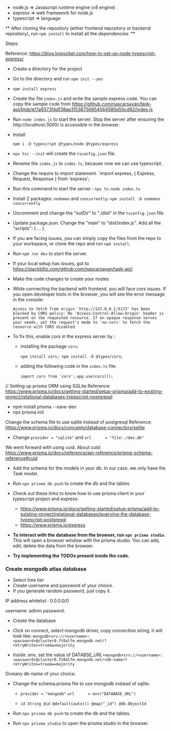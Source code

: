 - node.js => Javascript runtime engine (v8 engine)
- express => web framework for node.js
- typescript => language

** After cloning the repository (either frontend repository or backend repository), run `npm install` to install all the dependencies. **

Steps:

Reference: https://blog.logrocket.com/how-to-set-up-node-typescript-express/

- Create a directory for the project
- Go to the directory and run `npm init --yes`
- `npm install express`
- Create the file `index.js` and write the sample express code.
You can copy the sample code from https://github.com/nascarsayan/task-api/blob/e17a9373f4df38ae3f538756854564580d55cd92/index.js
- Run `node index.js` to start the server. Stop the server after ensuring the http://localhost:3000/ is accessible in the browser.
- Install

    `npm i -D typescript @types/node @types/express`
- `npx tsc --init` will create the `tsconfig.json` file.
- Rename the `index.js` to `index.ts`, because now we can use typescript.
- Change the require to import statement.
   `import express, { Express, Request, Response } from 'express';
- Run this command to start the server : `npx ts-node index.ts`
- Install 2 packages: `nodemon` and `concurrently`:
    `npm install -D nodemon concurrently`
- Uncomment and change the "outDir" to "./dist" in the `tsconfig.json` file.

- Update package.json.
    Change the "main" to "dist/index.js".
    Add all the "scripts": { ... }.
- If you are facing issues, you can simply copy the files from the repo to your workspace, or clone the repo and run `npm install`.
- Run `npm run dev` to start the server.
- If your local setup has issues, got to https://stackblitz.com/github.com/nascarsayan/task-api/
- Make the code changes to create your routes
- While connecting the backend with frontend, you will face cors issues.
 If you open developer tools in the browser, you will see the error message in the console:
    ```
    Access to fetch from origin 'http://127.0.0.1:5173' has been blocked by CORS policy: No 'Access-Control-Allow-Origin' header is present on the requested resource. If an opaque response serves your needs, set the request's mode to 'no-cors' to fetch the resource with CORS disabled.
    ```
- To fix this, enable cors in the express server by :
    + installing the package `cors`:

        `npm install cors; npm install -D @types/cors`;
    + adding the following code in the `index.ts` file:

        `import cors from 'cors';`
    `app.use(cors());`

// Setting up prisma ORM using SQLite
Reference: https://www.prisma.io/docs/getting-started/setup-prisma/add-to-existing-project/relational-databases-typescript-postgresql

- npm install prisma --save-dev
- npx prisma init

Change the schema file to use sqlite instead of postgresql
Reference: https://www.prisma.io/docs/concepts/database-connectors/sqlite
- Change `provider = "sqlite"` and `url      = "file:./dev.db"` 

We went forward with using cuid. About cuid: https://www.prisma.io/docs/reference/api-reference/prisma-schema-reference#cuid
- Add the schema for the models in your db. In our case, we only have the Task model.

- Run `npx prisma db push` to create the db and the tables.

- Check out these links to know how to use prisma client in your typescript project and express: 
    + https://www.prisma.io/docs/getting-started/setup-prisma/add-to-existing-project/relational-databases/querying-the-database-typescript-postgresql
    + https://www.prisma.io/express

- **To interact with the database from the browser, run `npx prisma studio`**. This will open a browser window with the prisma studio. You can add, edit, delete the data from the browser.

- **Try implementing the TODOs present inside the code.** 


### Create mongodb atlas database

- Select free tier
- Create username and password of your choice.
- If you generate random password, just copy it.

IP address whitelist : 0.0.0.0/0

username: admin
password: <generate and copy>
- Create the database
- Click on connect, select mongodb driver, copy connection string, it will look like:
`mongodb+srv://<username>:<password>@cluster0.ft8alfm.mongodb.net/?retryWrites=true&w=majority`

- Inside .env, set the value of DATABSE_URL=`mongodb+srv://<username>:<password>@cluster0.ft8alfm.mongodb.net/<db-name>?retryWrites=true&w=majority`

Giveany db-name of your choice.

- Change the schema.prisma file to use mongodb instead of sqlite.
  + `provider = "mongodb"`
    `url      = env("DATABASE_URL")`

  + `id String @id @default(auto()) @map("_id") @db.ObjectId`

- Run `npx prisma db push` to create the db and the tables.
- Run `npx prisma studio` to open the prisma studio in the browser.